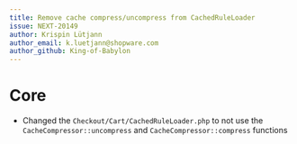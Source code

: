 ```yaml
---
title: Remove cache compress/uncompress from CachedRuleLoader
issue: NEXT-20149
author: Krispin Lütjann
author_email: k.luetjann@shopware.com
author_github: King-of-Babylon
---
```

# Core
* Changed the `Checkout/Cart/CachedRuleLoader.php` to not use the `CacheCompressor::uncompress` and `CacheCompressor::compress` functions
